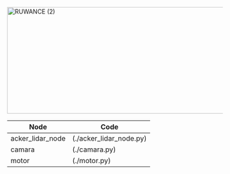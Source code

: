 
<img width="1500" height="250" alt="RUWANCE (2)" src="https://github.com/user-attachments/assets/10f658cb-d22f-4940-ad4e-0b69bbb77b3e" />

|Node| Code |
|---|---|
| acker_lidar_node | (./acker_lidar_node.py) |
| camara | (./camara.py) |
| motor | (./motor.py)
